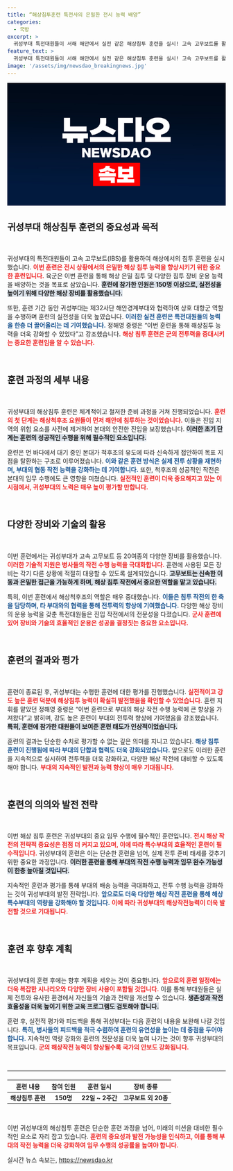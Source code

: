 ```yaml
---
title: “해상침투훈련 특전사의 은밀한 전시 능력 배양”
categories:
  - 국방
excerpt: >
  귀성부대 특전대원들이 서해 해안에서 실전 같은 해상침투 훈련을 실시! 고속 고무보트를 활용한 훈련으로 전투력 강화에 나선 소식, 그 현장을 확인하세요!
feature_text: >
  귀성부대 특전대원들이 서해 해안에서 실전 같은 해상침투 훈련을 실시! 고속 고무보트를 활용한 훈련으로 전투력 강화에 나선 소식, 그 현장을 확인하세요!
image: '/assets/img/newsdao_breakingnews.jpg'
---
```


<p><img src="/assets/img/newsdao_breakingnews.jpg" alt="flaretime 속보" /></p>

<h2 data-ke-size="size26">귀성부대 해상침투 훈련의 중요성과 목적</h2>

<p data-ke-size="size16">&nbsp;</p>

<p>귀성부대의 특전대원들이 고속 고무보트(IBS)를 활용하여 해상에서의 침투 훈련을 실시했습니다. <b><span style="color: #ee2323;">이번 훈련은 전시 상황에서의 은밀한 해상 침투 능력을 향상시키기 위한 중요한 훈련입니다.</span></b> 육군은 이번 훈련을 통해 해상 은밀 침투 및 다양한 침투 장비 운용 능력을 배양하는 것을 목표로 삼았습니다. <b><span style="background-color: #21538527;">훈련에 참가한 인원은 150명 이상으로, 실전성을 높이기 위해 다양한 해상 장비를 활용했습니다.</span></b></p>

<p>또한, 훈련 기간 동안 귀성부대는 제32사단 해안경계부대와 협력하여 상호 대항군 역할을 수행하며 훈련의 실전성을 더욱 높였습니다. <b><span style="color: #1a5490;">이러한 실전 훈련은 특전대원들의 능력을 한층 더 끌어올리는 데 기여했습니다.</span></b> 정해영 중령은 “이번 훈련을 통해 해상침투 능력을 더욱 강화할 수 있었다”고 강조했습니다. <b><span style="color: #ee2323;">해상 침투 훈련은 군의 전투력을 증대시키는 중요한 훈련임을 알 수 있습니다.</span></b></p>

<p data-ke-size="size16">&nbsp;</p>

<h2 data-ke-size="size26">훈련 과정의 세부 내용</h2>

<p data-ke-size="size16">&nbsp;</p>

<p>귀성부대의 해상침투 훈련은 체계적이고 철저한 준비 과정을 거쳐 진행되었습니다. <b><span style="color: #ee2323;">훈련의 첫 단계는 해상척후조 요원들이 먼저 해안에 침투하는 것이었습니다.</span></b> 이들은 진입 지역의 위험 요소를 사전에 제거하여 본대의 안전한 진입을 보장했습니다. <b><span style="background-color: #21538527;">이러한 초기 단계는 훈련의 성공적인 수행을 위해 필수적인 요소입니다.</span></b></p>

<p>훈련은 먼 바다에서 대기 중인 본대가 척후조의 유도에 따라 신속하게 접안하여 목표 지점을 탈환하는 구조로 이루어졌습니다. <b><span style="color: #1a5490;">이와 같은 훈련 방식은 실제 전투 상황을 재현하며, 부대의 협동 작전 능력을 강화하는 데 기여합니다.</span></b> 또한, 척후조의 성공적인 작전은 본대의 임무 수행에도 큰 영향을 미쳤습니다. <b><span style="color: #ee2323;">실전적인 훈련이 더욱 중요해지고 있는 이 시점에서, 귀성부대의 노력은 매우 높이 평가할 만합니다.</span></b></p>

<p data-ke-size="size16">&nbsp;</p>

<h2 data-ke-size="size26">다양한 장비와 기술의 활용</h2>

<p data-ke-size="size16">&nbsp;</p>

<p>이번 훈련에서는 귀성부대가 고속 고무보트 등 20여종의 다양한 장비를 활용했습니다. <b><span style="color: #ee2323;">이러한 기술적 지원은 병사들의 작전 수행 능력을 극대화합니다.</span></b> 훈련에 사용된 모든 장비는 각기 다른 상황에 적절히 대응할 수 있도록 설계되었습니다. <b><span style="background-color: #21538527;">고무보트는 신속한 이동과 은밀한 접근을 가능하게 하며, 해상 침투 작전에서 중요한 역할을 맡고 있습니다.</span></b></p>

<p>특히, 이번 훈련에서 해상척후조의 역할은 매우 중대했습니다. <b><span style="color: #1a5490;">이들은 침투 작전의 한 축을 담당하며, 타 부대와의 협력을 통해 전투력의 향상에 기여했습니다.</span></b> 다양한 해상 장비의 운용 능력을 갖춘 특전대원들은 진입 작전에서의 전문성을 다졌습니다. <b><span style="color: #ee2323;">군사 훈련에 있어 장비와 기술의 효율적인 운용은 성공을 결정짓는 중요한 요소입니다.</span></b></p>

<p data-ke-size="size16">&nbsp;</p>

<h2 data-ke-size="size26">훈련의 결과와 평가</h2>

<p data-ke-size="size16">&nbsp;</p>

<p>훈련이 종료된 후, 귀성부대는 수행한 훈련에 대한 평가를 진행했습니다. <b><span style="color: #ee2323;">실전적이고 강도 높은 훈련 덕분에 해상침투 능력이 확실히 발전했음을 확인할 수 있었습니다.</span></b> 훈련 지휘를 맡았던 정해영 중령은 “이번 훈련으로 부대의 해상 작전 수행 능력에 큰 향상을 가져왔다”고 밝히며, 강도 높은 훈련이 부대의 전투력 향상에 기여했음을 강조했습니다. <b><span style="background-color: #21538527;">특히, 훈련에 참가한 대원들이 보여준 훈련 태도가 인상적이었습니다.</span></b></p>

<p>훈련의 결과는 단순한 수치로 평가할 수 없는 깊은 의미를 지니고 있습니다. <b><span style="color: #1a5490;">해상 침투 훈련이 진행됨에 따라 부대의 단합과 협력도 더욱 강화되었습니다.</span></b> 앞으로도 이러한 훈련을 지속적으로 실시하여 전투력을 더욱 강화하고, 다양한 해상 작전에 대비할 수 있도록 해야 합니다. <b><span style="color: #ee2323;">부대의 지속적인 발전과 능력 향상이 매우 기대됩니다.</span></b></p>

<p data-ke-size="size16">&nbsp;</p>

<h2 data-ke-size="size26">훈련의 의의와 발전 전략</h2>

<p data-ke-size="size16">&nbsp;</p>

<p>이번 해상 침투 훈련은 귀성부대의 중요 임무 수행에 필수적인 훈련입니다. <b><span style="color: #ee2323;">전시 해상 작전의 전략적 중요성은 점점 더 커지고 있으며, 이에 따라 특수부대의 효율적인 훈련이 필수적입니다.</span></b> 귀성부대의 훈련은 이는 단순한 훈련을 넘어, 실제 전투 준비 태세를 갖추기 위한 중요한 과정입니다. <b><span style="background-color: #21538527;">이러한 훈련을 통해 부대의 작전 수행 능력과 임무 완수 가능성이 한층 높아질 것입니다.</span></b></p>

<p>지속적인 훈련과 평가를 통해 부대의 배송 능력을 극대화하고, 전투 수행 능력을 강화하는 것이 귀성부대의 발전 전략입니다. <b><span style="color: #1a5490;">앞으로도 더욱 다양한 해상 작전 훈련을 통해 해상 특수부대의 역량을 강화해야 할 것입니다.</span></b> <b><span style="color: #ee2323;">이에 따라 귀성부대의 해상작전능력이 더욱 발전할 것으로 기대됩니다.</span></b></p>

<p data-ke-size="size16">&nbsp;</p>

<h2 data-ke-size="size26">훈련 후 향후 계획</h2>

<p data-ke-size="size16">&nbsp;</p>

<p>귀성부대의 훈련 후에는 향후 계획을 세우는 것이 중요합니다. <b><span style="color: #ee2323;">앞으로의 훈련 일정에는 더욱 복잡한 시나리오와 다양한 장비 사용이 포함될 것입니다.</span></b> 이를 통해 부대원들은 실제 전투와 유사한 환경에서 자신들의 기술과 전략을 개선할 수 있습니다. <b><span style="background-color: #21538527;">생존성과 작전 효율성을 더욱 높이기 위한 교육 프로그램도 검토해야 합니다.</span></b></p>

<p>훈련 후, 실전적 평가와 피드백을 통해 귀성부대는 다음 훈련의 내용을 보완해 나갈 것입니다. <b><span style="color: #1a5490;">특히, 병사들의 피드백을 적극 수렴하여 훈련의 유연성을 높이는 데 중점을 두어야 합니다.</span></b> 지속적인 역량 강화와 훈련의 전문성을 더욱 높여 나가는 것이 향후 귀성부대의 목표입니다. <b><span style="color: #ee2323;">군의 해상작전 능력이 향상될수록 국가의 안보도 강화됩니다.</span></b></p>

<p data-ke-size="size16">&nbsp;</p>

<hr> 

<table style="border-collapse:collapse;width:100%;margin-top:20px;text-align:center;">
<thead>
<tr>
<th><b>훈련 내용</b></th>
<th><b>참여 인원</b></th>
<th><b>훈련 일시</b></th>
<th><b>장비 종류</b></th>
</tr>
</thead>
<tbody>
<tr>
<td><b>해상침투 훈련</b></td>
<td><b>150명</b></td>
<td><b>22일 ~ 2주간</b></td>
<td><b>고무보트 외 20종</b></td>
</tr>
</tbody>
</table>

<p data-ke-size="size16">&nbsp;</p> 

<p>이번 귀성부대의 해상침투 훈련은 단순한 훈련 과정을 넘어, 미래의 미션을 대비한 필수적인 요소로 자리 잡고 있습니다. <b><span style="color: #ee2323;">훈련의 중요성과 발전 가능성을 인식하고, 이를 통해 부대의 작전 능력을 더욱 강화하여 임무 수행의 성공률을 높여야 합니다.</span></b></p>
실시간 뉴스 속보는, <a href="https://newsdao.kr" rel="dofollow">https://newsdao.kr</a>


